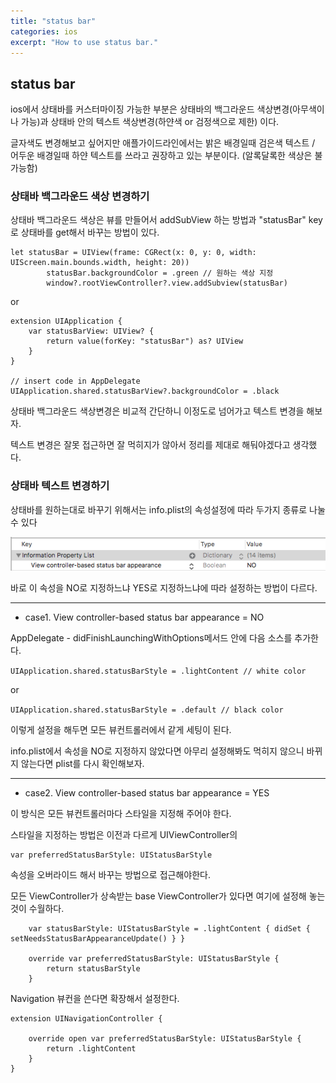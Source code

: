 ```yaml
---
title: "status bar"
categories: ios
excerpt: "How to use status bar."
---
```



## status bar

ios에서 상태바를 커스터마이징 가능한 부분은 상태바의 백그라운드 색상변경(아무색이나 가능)과 상태바 안의 텍스트 색상변경(하얀색 or 검정색으로 제한)
이다. 

글자색도 변경해보고 싶어지만 애플가이드라인에서는 밝은 배경일때 검은색 텍스트 / 어두운 배경일때 하얀 텍스트를 쓰라고 권장하고 있는 부분이다.
(알록달록한 색상은 불가능함)

### 상태바 백그라운드 색상 변경하기

상태바 백그라운드 색상은 뷰를 만들어서 addSubView 하는 방법과 "statusBar" key로 상태바를 get해서 바꾸는 방법이 있다.
  

```
let statusBar = UIView(frame: CGRect(x: 0, y: 0, width: UIScreen.main.bounds.width, height: 20))
        statusBar.backgroundColor = .green // 원하는 색상 지정
        window?.rootViewController?.view.addSubview(statusBar)
```

or

```
extension UIApplication {
    var statusBarView: UIView? {
        return value(forKey: "statusBar") as? UIView
    }
}

// insert code in AppDelegate
UIApplication.shared.statusBarView?.backgroundColor = .black

```

상태바 백그라운드 색상변경은 비교적 간단하니 이정도로 넘어가고 텍스트 변경을 해보자.

텍스트 변경은 잘못 접근하면 잘 먹히지가 않아서 정리를 제대로 해둬야겠다고 생각했다. 

### 상태바 텍스트 변경하기

상태바를 원하는대로 바꾸기 위해서는 info.plist의 속성설정에 따라 두가지 종류로 나눌 수 있다

![](/images/post1/plist.png?raw=true")

바로 이 속성을 NO로 지정하느냐 YES로 지정하느냐에 따라 설정하는 방법이 다르다.

--- 

* case1. View controller-based status bar appearance = NO 

AppDelegate - didFinishLaunchingWithOptions메서드 안에 다음 소스를 추가한다.

```UIApplication.shared.statusBarStyle = .lightContent // white color```

or

```UIApplication.shared.statusBarStyle = .default // black color```

이렇게 설정을 해두면 모든 뷰컨트롤러에서 같게 세팅이 된다.

info.plist에서 속성을 NO로 지정하지 않았다면 아무리 설정해봐도 먹히지 않으니
바뀌지 않는다면 plist를 다시 확인해보자. 

---

* case2. View controller-based status bar appearance = YES

이 방식은 모든 뷰컨트롤러마다 스타일을 지정해 주어야 한다.

스타일을 지정하는 방법은 이전과 다르게 UIViewController의

```
var preferredStatusBarStyle: UIStatusBarStyle

```

속성을 오버라이드 해서 바꾸는 방법으로 접근해야한다. 

모든 ViewController가 상속받는 base ViewController가 있다면 여기에 설정해 놓는 것이 수월하다.

~~~
    var statusBarStyle: UIStatusBarStyle = .lightContent { didSet { setNeedsStatusBarAppearanceUpdate() } }
    
    override var preferredStatusBarStyle: UIStatusBarStyle {
        return statusBarStyle
    }
~~~

Navigation 뷰컨을 쓴다면 확장해서 설정한다.

```
extension UINavigationController {
    
    override open var preferredStatusBarStyle: UIStatusBarStyle {
        return .lightContent
    }
}

```